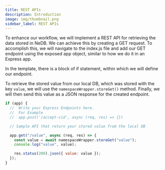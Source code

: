 ```yaml
---
title: REST APIs
description: Introduction
image: img/thumbnail.png
sidebar_label: REST APIs
---
```



To enhance our workflow, we will implement a REST API for retrieving the data stored in NeDB. We can achieve this by creating a GET request. To accomplish this, we will navigate to the index.js file and add our GET endpoint using the exposed app object, similar to how we do it in an Express app.

In the template, there is a block of if statement, within which we will define our endpoint.

To retrieve the stored value from our local DB, which was stored with the key `value`, we will use the `namespaceWrapper.storeGet()` method. Finally, we will then send this value as a JSON response for the created endpoint.

```js
if (app) {
  //  Write your Express Endpoints here.
  //  For Example
  //  app.post('/accept-cid', async (req, res) => {})

  // Sample API that return your stored value from the local DB

  app.get("/value", async (req, res) => {
    const value = await namespaceWrapper.storeGet("value");
    console.log("value", value);

    res.status(200).json({ value: value });
  });
}
```
